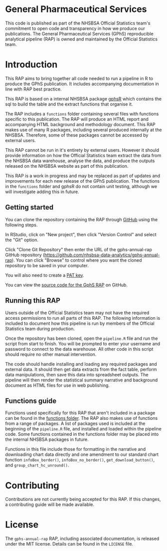 # General Pharmaceutical Services

This code is published as part of the NHSBSA Official Statistics team's commitment to open code and transparency in how we produce our publications. The General Pharmaceutical Services (GPhS) reproducible analytical pipeline (RAP) is owned and maintained by the Official Statistics team.

# Introduction

This RAP aims to bring together all code needed to run a pipeline in R to produce the GPhS publication. It includes accompanying documentation in line with RAP best practice. 

This RAP is based on a internal NHSBSA package [gphsR](https://github.com/nhsbsa-data-analytics/gphsR) which contains the sql to build the table and the extract functions that organise it.

The RAP includes a `functions` folder containing several files with functions specific to this publication. The RAP will produce an HTML report and accompanying HTML background and methodology document. This RAP makes use of many R packages, including several produced internally at the NHSBSA. Therefore, some of these packages cannot be accessed by external users. 

This RAP cannot be run in it's entirety by external users. However it should provide information on how the Official Statistics team extract the data from the NHSBSA data warehouse, analyse the data, and produce the outputs released on the NHSBSA website as part of this publication.

This RAP is a work in progress and may be replaced as part of updates and improvements for each new release of the GPhS publication. The functions in the `functions` folder and gphsR do not contain unit testing, although we will investigate adding this in future.

## Getting started

You can clone the repository containing the RAP through [GitHub](https://github.com/) using the following steps.

In RStudio, click on "New project", then click "Version Control" and select the "Git" option.

Click "Clone Git Repository" then enter the URL of the gphs-annual-rap GitHub repository (https://github.com/nhsbsa-data-analytics/gphs-annual-rap). You can click "Browse" to control where you want the cloned repository to be saved in your computer.

You will also need to create a [PAT key](https://docs.github.com/en/authentication/keeping-your-account-and-data-secure/managing-your-personal-access-tokens).

You can view the [source code for the GphS RAP](https://github.com/nhsbsa-data-analytics/gphs-annual-rap) on GitHub.

## Running this RAP

Users outside of the Official Statistics team may not have the required access permissions to run all parts of this RAP. The following information is included to document how this pipeline is run by members of the Official Statistics team during production.

Once the repository has been cloned, open the `pipeline.R` file and run the script from start to finish. You will be prompted to enter your username and password to connect to the data warehouse. All other code in this script should require no other manual intervention.

The code should handle installing and loading any required packages and external data. It should then get data extracts from the fact table, perform data manipulations, then save this data into spreadsheet outputs. The pipeline will then render the statistical summary narrative and background document as HTML files for use in web publishing.

## Functions guide

Functions used specifically for this RAP that aren't included in a package can be found in the [functions folder](https://github.com/nhsbsa-data-analytics/gphs-annual-rap/tree/main/functions). The RAP also makes use of functions from a range of packages. A list of packages used is included at the beginning of the `pipeline.R` file, and installed and loaded within the pipeline code. Some functions contained in the functions folder may be placed into the internal NHSBSA packages in future.

Functions in this file include those for formatting in the narrative and downloading chart data directly and one amendment to our standard chart function `infoBox_border()`, `infoBox_no_border()`, `get_download_button()`, and `group_chart_hc_unround()`.



# Contributing

Contributions are not currently being accepted for this RAP. If this changes, a contributing guide will be made available.

# License

The `gphs-annual-rap` RAP, including associated documentation, is released under the MIT license. Details can be found in the `LICENSE` file.
